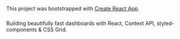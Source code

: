 This project was bootstrapped with [Create React App](https://github.com/facebook/create-react-app).

###
Building beautifully fast dashboards with React, Context API, styled-components & CSS Grid.
